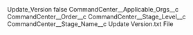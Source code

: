 <?xml version="1.0" encoding="UTF-8"?>
<CustomMetadata xmlns="http://soap.sforce.com/2006/04/metadata" xmlns:xsi="http://www.w3.org/2001/XMLSchema-instance" xmlns:xsd="http://www.w3.org/2001/XMLSchema">
    <label>Update_Version</label>
    <protected>false</protected>
    <values>
        <field>CommandCenter__Applicable_Orgs__c</field>
        <value xsi:nil="true"/>
    </values>
    <values>
        <field>CommandCenter__Order__c</field>
        <value xsi:nil="true"/>
    </values>
    <values>
        <field>CommandCenter__Stage_Level__c</field>
        <value xsi:nil="true"/>
    </values>
    <values>
        <field>CommandCenter__Stage_Name__c</field>
        <value xsi:type="xsd:string">Update Version.txt File</value>
    </values>
</CustomMetadata>
